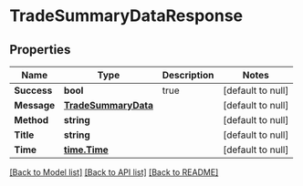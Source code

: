 # TradeSummaryDataResponse

## Properties
Name | Type | Description | Notes
------------ | ------------- | ------------- | -------------
**Success** | **bool** | true | [default to null]
**Message** | [**TradeSummaryData**](TradeSummaryData.md) |  | [default to null]
**Method** | **string** |  | [default to null]
**Title** | **string** |  | [default to null]
**Time** | [**time.Time**](time.Time.md) |  | [default to null]

[[Back to Model list]](../README.md#documentation-for-models) [[Back to API list]](../README.md#documentation-for-api-endpoints) [[Back to README]](../README.md)


